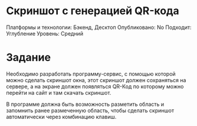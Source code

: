# Скриншот с генерацией QR-кода

Платформы и технологии: Бэкенд, Десктоп
Опубликовано: No
Подходит: Углубление
Уровень: Средний

# Задание

Необходимо разработать программу-сервис, с помощью которой можно сделать скриншот окна, этот скриншот должен сохраняться на сервере, а на экране должен появляться QR-Код по которому можно перейти на сайт и там скачать скриншот.

В программе должна быть возможность разметить область и запомнить ранее размеченную область, чтобы сделать скриншот автоматически через комбинацию клавиш.